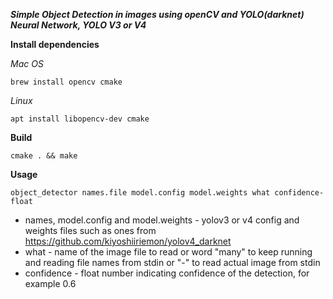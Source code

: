 ***Simple Object Detection in images using openCV and YOLO(darknet) Neural Network, YOLO V3 or V4***

**Install dependencies**

*Mac OS*
```
brew install opencv cmake
```

*Linux*
```
apt install libopencv-dev cmake
```

**Build**

```
cmake . && make
```

**Usage**

```
object_detector names.file model.config model.weights what confidence-float
```
* names, model.config and model.weights - yolov3 or v4 config and weights files such as ones from https://github.com/kiyoshiiriemon/yolov4_darknet
* what - name of the image file to read or word "many" to keep running and reading file names from stdin or "-" to read actual image from stdin
* confidence - float number indicating confidence of the detection, for example 0.6





